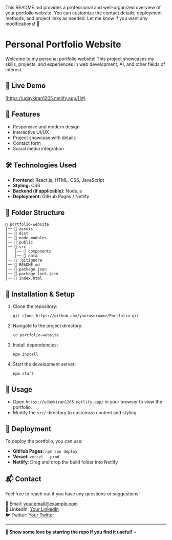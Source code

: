 This README.md provides a professional and well-organized overview of your portfolio website. You can customize the contact details, deployment methods, and project links as needed. Let me know if you want any modifications! 🚀

# Personal Portfolio Website

Welcome to my personal portfolio website! This project showcases my skills, projects, and experiences in web development, AI, and other fields of interest.

## 🚀 Live Demo
[https://udaykiran1205.netlify.app/](#) <!-- Replace # with your actual portfolio link -->

## 📌 Features
- Responsive and modern design
- Interactive UI/UX
- Project showcase with details
- Contact form
- Social media integration


## 🛠️ Technologies Used
- **Frontend:** React.js, HTML, CSS, JavaScript
- **Styling:** CSS
- **Backend (if applicable):** Node.js
- **Deployment:** GitHub Pages  / Netlify

## 📂 Folder Structure
```
📂 portfolio-website
│── 📂 assets
│── 📂 dist
│── 📂 node_modules
│── 📂 public
│── 📂 src
│   │── 📂 components
│   │── 📂 data
│── 📜 .gitignore
│── 📜 README.md
│── 📜 package.json
│── 📂 package-lock.json
│── 📜 index.html
```

## 🚀 Installation & Setup
1. Clone the repository:
   ```sh
   git clone https://github.com/yourusername/Portfolio.git
   ```
2. Navigate to the project directory:
   ```sh
   cd portfolio-website
   ```
3. Install dependencies:
   ```sh
   npm install
   ```
4. Start the development server:
   ```sh
   npm start
   ```

## 📜 Usage
- Open `https://udaykiran1205.netlify.app/` in your browser to view the portfolio.
- Modify the `src/` directory to customize content and styling.

## 🚀 Deployment
To deploy the portfolio, you can use:
- **GitHub Pages**: `npm run deploy`
- **Vercel**: `vercel --prod`
- **Netlify**: Drag and drop the build folder into Netlify

## 📬 Contact
Feel free to reach out if you have any questions or suggestions!

📧 Email: your.email@example.com  
🔗 LinkedIn: [Your LinkedIn](#)  
🐦 Twitter: [Your Twitter](#)

---

**🌟 Show some love by starring the repo if you find it useful!** ⭐
